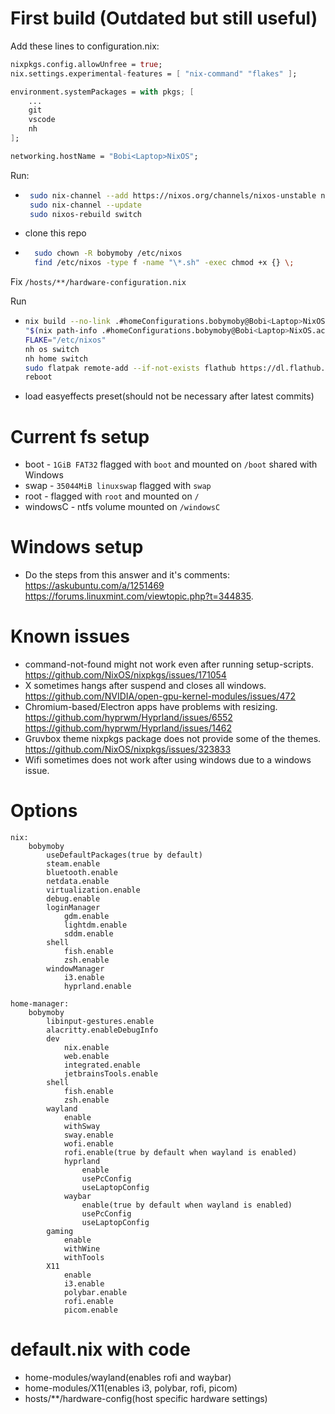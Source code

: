 # First build (Outdated but still useful)

Add these lines to configuration.nix:

```nix
nixpkgs.config.allowUnfree = true;
nix.settings.experimental-features = [ "nix-command" "flakes" ];

environment.systemPackages = with pkgs; [
    ...
    git
    vscode
    nh
];

networking.hostName = "Bobi<Laptop>NixOS";
```

Run:

-   ```bash
     sudo nix-channel --add https://nixos.org/channels/nixos-unstable nixos
     sudo nix-channel --update
     sudo nixos-rebuild switch
    ```
-   clone this repo
-   ```bash
      sudo chown -R bobymoby /etc/nixos
      find /etc/nixos -type f -name "\*.sh" -exec chmod +x {} \;
    ```

Fix `/hosts/**/hardware-configuration.nix`

Run

-   ```bash
    nix build --no-link .#homeConfigurations.bobymoby@Bobi<Laptop>NixOS.activationPackage
    "$(nix path-info .#homeConfigurations.bobymoby@Bobi<Laptop>NixOS.activationPackage)"/activate
    FLAKE="/etc/nixos"
    nh os switch
    nh home switch
    sudo flatpak remote-add --if-not-exists flathub https://dl.flathub.org/repo/flathub.flatpakrepo
    reboot
    ```
-   load easyeffects preset(should not be necessary after latest commits)

# Current fs setup

-   boot - `1GiB FAT32` flagged with `boot` and mounted on `/boot` shared with Windows
-   swap - `35044MiB linuxswap` flagged with `swap`
-   root - flagged with `root` and mounted on `/`
-   windowsC - ntfs volume mounted on `/windowsC`

# Windows setup

-   Do the steps from this answer and it's comments: https://askubuntu.com/a/1251469 https://forums.linuxmint.com/viewtopic.php?t=344835.

# Known issues

-   command-not-found might not work even after running setup-scripts. https://github.com/NixOS/nixpkgs/issues/171054
-   X sometimes hangs after suspend and closes all windows. https://github.com/NVIDIA/open-gpu-kernel-modules/issues/472
-   Chromium-based/Electron apps have problems with resizing. https://github.com/hyprwm/Hyprland/issues/6552 https://github.com/hyprwm/Hyprland/issues/1462
-   Gruvbox theme nixpkgs package does not provide some of the themes. https://github.com/NixOS/nixpkgs/issues/323833
-   Wifi sometimes does not work after using windows due to a windows issue.

# Options

```
nix:
    bobymoby
        useDefaultPackages(true by default)
        steam.enable
        bluetooth.enable
        netdata.enable
        virtualization.enable
        debug.enable
        loginManager
            gdm.enable
            lightdm.enable
            sddm.enable
        shell
            fish.enable
            zsh.enable
        windowManager
            i3.enable
            hyprland.enable

home-manager:
    bobymoby
        libinput-gestures.enable
        alacritty.enableDebugInfo
        dev
            nix.enable
            web.enable
            integrated.enable
            jetbrainsTools.enable
        shell
            fish.enable
            zsh.enable
        wayland
            enable
            withSway
            sway.enable
            wofi.enable
            rofi.enable(true by default when wayland is enabled)
            hyprland
                enable
                usePcConfig
                useLaptopConfig
            waybar
                enable(true by default when wayland is enabled)
                usePcConfig
                useLaptopConfig
        gaming
            enable
            withWine
            withTools
        X11
            enable
            i3.enable
            polybar.enable
            rofi.enable
            picom.enable
```

# default.nix with code

-   home-modules/wayland(enables rofi and waybar)
-   home-modules/X11(enables i3, polybar, rofi, picom)
-   hosts/\*\*/hardware-config(host specific hardware settings)
